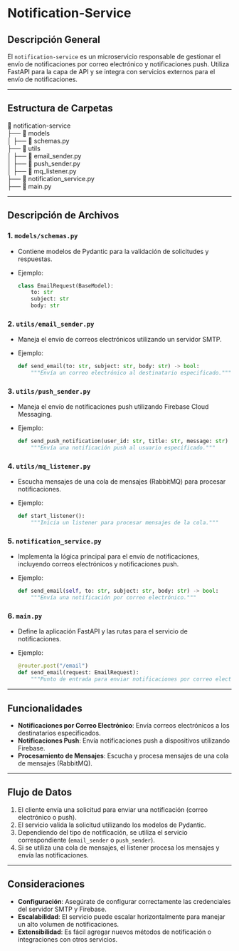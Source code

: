 # Notification-Service

## Descripción General

El `notification-service` es un microservicio responsable de gestionar el envío de notificaciones por correo electrónico y notificaciones push. Utiliza FastAPI para la capa de API y se integra con servicios externos para el envío de notificaciones.

---

## Estructura de Carpetas

📁 notification-service  
├── 📁 models  
│   ├── 📄 schemas.py  
├── 📁 utils  
│   ├── 📄 email_sender.py  
│   ├── 📄 push_sender.py  
│   ├── 📄 mq_listener.py  
├── 📄 notification_service.py  
├── 📄 main.py  

---

## Descripción de Archivos

### 1. `models/schemas.py`

- Contiene modelos de Pydantic para la validación de solicitudes y respuestas.
- Ejemplo:

  ```python
  class EmailRequest(BaseModel):
      to: str
      subject: str
      body: str
  ```

### 2. `utils/email_sender.py`

- Maneja el envío de correos electrónicos utilizando un servidor SMTP.
- Ejemplo:

  ```python
  def send_email(to: str, subject: str, body: str) -> bool:
      """Envía un correo electrónico al destinatario especificado."""
  ```

### 3. `utils/push_sender.py`

- Maneja el envío de notificaciones push utilizando Firebase Cloud Messaging.
- Ejemplo:

  ```python
  def send_push_notification(user_id: str, title: str, message: str) -> bool:
      """Envía una notificación push al usuario especificado."""
  ```

### 4. `utils/mq_listener.py`

- Escucha mensajes de una cola de mensajes (RabbitMQ) para procesar notificaciones.
- Ejemplo:

  ```python
  def start_listener():
      """Inicia un listener para procesar mensajes de la cola."""
  ```

### 5. `notification_service.py`

- Implementa la lógica principal para el envío de notificaciones, incluyendo correos electrónicos y notificaciones push.
- Ejemplo:

  ```python
  def send_email(self, to: str, subject: str, body: str) -> bool:
      """Envía una notificación por correo electrónico."""
  ```

### 6. `main.py`

- Define la aplicación FastAPI y las rutas para el servicio de notificaciones.
- Ejemplo:

  ```python
  @router.post("/email")
  def send_email(request: EmailRequest):
      """Punto de entrada para enviar notificaciones por correo electrónico."""
  ```

---

## Funcionalidades

- **Notificaciones por Correo Electrónico**: Envía correos electrónicos a los destinatarios especificados.
- **Notificaciones Push**: Envía notificaciones push a dispositivos utilizando Firebase.
- **Procesamiento de Mensajes**: Escucha y procesa mensajes de una cola de mensajes (RabbitMQ).

---

## Flujo de Datos

1. El cliente envía una solicitud para enviar una notificación (correo electrónico o push).
2. El servicio valida la solicitud utilizando los modelos de Pydantic.
3. Dependiendo del tipo de notificación, se utiliza el servicio correspondiente (`email_sender` o `push_sender`).
4. Si se utiliza una cola de mensajes, el listener procesa los mensajes y envía las notificaciones.

---

## Consideraciones

- **Configuración**: Asegúrate de configurar correctamente las credenciales del servidor SMTP y Firebase.
- **Escalabilidad**: El servicio puede escalar horizontalmente para manejar un alto volumen de notificaciones.
- **Extensibilidad**: Es fácil agregar nuevos métodos de notificación o integraciones con otros servicios.
